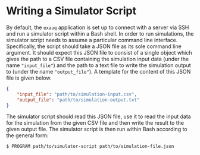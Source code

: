 # Writing a Simulator Script

By default, the `exauq` application is set up to connect with a server via SSH and run
a simulator script within a Bash shell. In order to run simulations, the simulator script
needs to assume a particular command line interface. Specifically, the script should take
a JSON file as its sole command line argument. It should expect this JSON file to consist
of a single object which gives the path to a CSV file containing the simulation input data
(under the name `"input_file"`) and the path to a text
file to write the simulation output to (under the name `"output_file"`). A template for the
content of this JSON file is given below.

``` json title="JSON file template for a simulation"
{
    "input_file": "path/to/simulation-input.csv",
    "output_file": "path/to/simulation-output.txt"
}
```

The simulator script should read this JSON file, use it to read the input data for
the simulation from the given CSV file and then write the result to the given output file.
The simulator script is then run within Bash according to the general form:

``` console
$ PROGRAM path/to/simulator-script path/to/simulation-file.json
```
